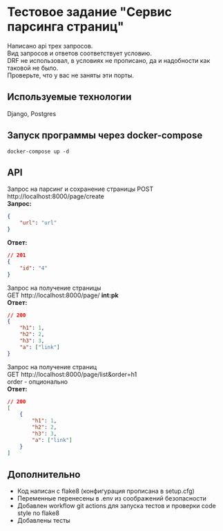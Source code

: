 # Тестовое задание "Сервис парсинга страниц"

Написано api трех запросов.\
Вид запросов и ответов соответствует условию.\
DRF не использовал, в условиях не прописано, да и надобности как таковой не было.\
Проверьте, что у вас не заняты эти порты.

## Используемые технологии
Django, Postgres

## Запуск программы через docker-compose

```
docker-compose up -d
```

## API
Запрос на парсинг и сохранение страницы
POST http://localhost:8000/page/create \
**Запрос:**
```json
{
    "url": "url"
}
```
**Ответ:**
```json
// 201
{
    "id": "4"
}
```
Запрос на получение страницы \
GET http://localhost:8000/page/ **int:pk** \
**Ответ:**
```json
// 200
{
    "h1": 1,
    "h2": 2,
    "h3": 3,
    "a": ["link"]
}
```
Запрос на получение страниц \
GET http://localhost:8000/page/list&order=h1 \
order - опционально \
**Ответ:**
```json
// 200
[
    {
        "h1": 1,
        "h2": 2,
        "h3": 3,
        "a": ["link"]
    }
]
```

## Дополнительно 
- Код написан с flake8 (конфигурация прописана в setup.cfg)
- Переменные перенесены в .env из соображений безопасности
- Добавлен workflow git actions для запуска тестов и проверки code style по flake8
- Добавлены тесты